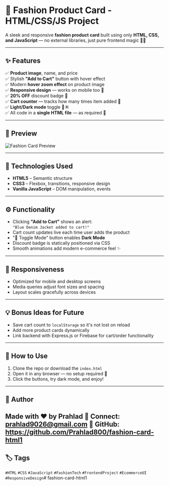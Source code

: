 # 👕 Fashion Product Card - HTML/CSS/JS Project

A sleek and responsive **fashion product card** built using only **HTML, CSS, and JavaScript** — no external libraries, just pure frontend magic 🧙‍♂️

---

## ✨ Features

✅ **Product image**, name, and price  
✅ Stylish **"Add to Cart"** button with hover effect  
✅ Modern **hover zoom effect** on product image  
✅ **Responsive design** — works on mobile too 📱  
✅ **20% OFF** discount badge 🔖  
✅ **Cart counter** — tracks how many times item added 🛒  
✅ **Light/Dark mode** toggle 🌙☀️  
✅ All code in a **single HTML file** — as required 💯

---

## 📸 Preview

![Fashion Card Preview](https://images.unsplash.com/photo-1541099649105-f69ad21f3246?fit=crop&w=800&q=80)

---

## 🧠 Technologies Used

- **HTML5** – Semantic structure  
- **CSS3** – Flexbox, transitions, responsive design  
- **Vanilla JavaScript** – DOM manipulation, events  

---

## ⚙️ Functionality

- Clicking **"Add to Cart"** shows an alert:  
  `"Blue Denim Jacket added to cart!"`
- Cart count updates live each time user adds the product  
- "🌙 Toggle Mode" button enables **Dark Mode**  
- Discount badge is statically positioned via CSS  
- Smooth animations add modern e-commerce feel ✨

---

## 📱 Responsiveness

- Optimized for mobile and desktop screens  
- Media queries adjust font sizes and spacing  
- Layout scales gracefully across devices

---

## 💡 Bonus Ideas for Future

- Save cart count to `localStorage` so it's not lost on reload  
- Add more product cards dynamically  
- Link backend with Express.js or Firebase for cart/order functionality

---

## 📂 How to Use

1. Clone the repo or download the `index.html`  
2. Open it in any browser — no setup required 🚀  
3. Click the buttons, try dark mode, and enjoy!

---

## 🙌 Author

Made with ❤️ by Prahlad
📧 Connect: prahlad9026@gmail.com
🐙 GitHub: https://github.com/Prahlad800/fashion-card-html1
---

## 🏷️ Tags

`#HTML` `#CSS` `#JavaScript` `#FashionTech` `#FrontendProject` `#EcommerceUI` `#ResponsiveDesign`# fashion-card-html1